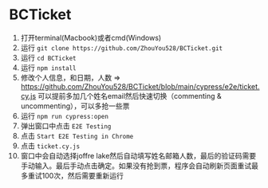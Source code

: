 # BCTicket
1. 打开terminal(Macbook)或者cmd(Windows)
2. 运行 `git clone https://github.com/ZhouYou528/BCTicket.git`
3. 运行 `cd BCTicket`
4. 运行 `npm install`
5. 修改个人信息，和日期，人数 => https://github.com/ZhouYou528/BCTicket/blob/main/cypress/e2e/ticket.cy.js 可以提前多加几个姓名email然后快速切换（commenting & uncommenting），可以多抢一些票
6. 运行 `npm run cypress:open`
7. 弹出窗口中点击 `E2E Testing`
8. 点击 `Start E2E Testing in Chrome`
9. 点击 `ticket.cy.js`
10. 窗口中会自动选择joffre lake然后自动填写姓名邮箱人数，最后的验证码需要手动输入。最后手动点击确定。如果没有抢到票，程序会自动刷新页面重试最多重试100次，然后需要重新运行
